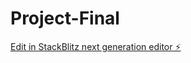 # Project-Final

[Edit in StackBlitz next generation editor ⚡️](https://stackblitz.com/~/github.com/CTOVW/Project-Final)
